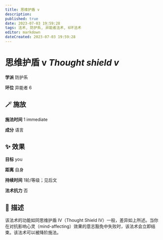 ```yaml
---
title: 思维护盾 v
description: 
published: true
date: 2023-07-03 19:59:28
tags: 法术, 防护系, 异能者法术, 6环法术
editor: markdown
dateCreated: 2023-07-03 19:59:28
---
```


# **思维护盾 v** *Thought shield v*

**学派** 防护系 

**环位** 异能者 6

## 🪄 施放

**施法时间** 1 immediate

**成分** 语言

## ✨ 效果 

**目标** you 

**距离** 自身  

**持续时间** 1轮/等级；见后文 

**法术抗力** 否

## 📖 描述

该法术的功能如同思维护盾 IV（Thought Shield IV）一般，差异如上所述。当你在对抗影响心灵（mind-affecting）效果的意志豁免中失败时，该法术会立即结束。该法术可以被降阶施法。
    